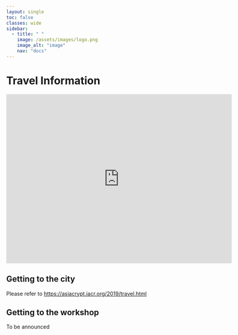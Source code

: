 ```yaml
---
layout: single
toc: false
classes: wide
sidebar:  
  - title: " "   
    image: /assets/images/logo.png
    image_alt: "image"
    nav: "docs"
---
```


# Travel Information

<iframe src="https://www.google.com/maps/embed?pb=!1m18!1m12!1m3!1d14676.612710252562!2d113.32928841517109!3d23.128075662574126!2m3!1f0!2f0!3f0!3m2!1i1024!2i768!4f13.1!3m3!1m2!1s0x3402ffb26425db7f%3A0x84267ce375ce149d!2sJinan%20University!5e0!3m2!1sen!2ssg!4v1690263291313!5m2!1sen!2ssg" width="600" height="450" style="border:0;" allowfullscreen="" loading="lazy" referrerpolicy="no-referrer-when-downgrade"></iframe>


## Getting to the city
Please refer to <a href="https://asiacrypt.iacr.org/2019/travel.html">https://asiacrypt.iacr.org/2019/travel.html</a>
<!-- # by plane  -->

<!-- # by train  -->


## Getting to the workshop
To be announced
<!--![Getting to Hyogo University](http://www.hyogo-dai.ac.jp/en/about/img/Access_img_01.png) -->

